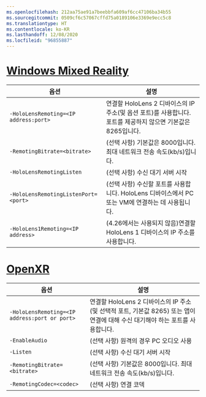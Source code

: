 ```yaml
---
ms.openlocfilehash: 212aa75ae91a7beebbfa609af6cc47106ba34b55
ms.sourcegitcommit: 0509cf6c57067cffd75a0189106e3369e9ecc5c8
ms.translationtype: HT
ms.contentlocale: ko-KR
ms.lasthandoff: 12/08/2020
ms.locfileid: "96855887"
---
```

# <a name="windows-mixed-reality"></a>[Windows Mixed Reality](#tab/wmr)

| 옵션 | 설명 |
| ------ | ----------- |
| `-HoloLensRemoting=<IP address:port>` | 연결할 HoloLens 2 디바이스의 IP 주소(및 옵션 포트)를 사용합니다. 포트를 제공하지 않으면 기본값은 8265입니다. |
| `-RemotingBitrate=<bitrate>` | (선택 사항) 기본값은 8000입니다. 최대 네트워크 전송 속도(kb/s)입니다. |
| `-HoloLensRemotingListen` | (선택 사항) 수신 대기 서버 시작 |
| `-HoloLensRemotingListenPort=<port>` | (선택 사항) 수신할 포트를 사용합니다. HoloLens 디바이스에서 PC 또는 VM에 연결하는 데 사용됩니다. |
| `-HoloLens1Remoting=<IP address>` | (4.26에서는 사용되지 않음)연결할 HoloLens 1 디바이스의 IP 주소를 사용합니다. |

# <a name="openxr"></a>[OpenXR](#tab/openxr)

| 옵션 | 설명 |
| ------ | ----------- |
| `-HoloLensRemoting=<IP address:port or port>` | 연결할 HoloLens 2 디바이스의 IP 주소(및 선택적 포트, 기본값 8265) 또는 앱이 연결에 대해 수신 대기해야 하는 포트를 사용합니다. |
| `-EnableAudio` | (선택 사항) 원격의 경우 PC 오디오 사용  |
| `-Listen` | (선택 사항) 수신 대기 서버 시작 |
| `-RemotingBitrate=<bitrate>` | (선택 사항) 기본값은 8000입니다. 최대 네트워크 전송 속도(kb/s)입니다. |
| `-RemotingCodec=<codec>` | (선택 사항) 연결 코덱  |
